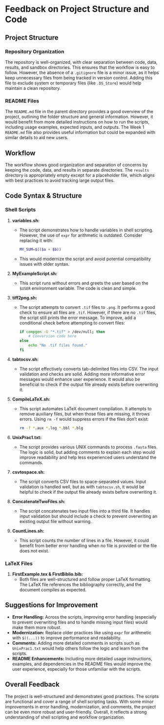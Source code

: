 
# Feedback on Project Structure and Code

## Project Structure

### Repository Organization
The repository is well-organized, with clear separation between code, data, results, and sandbox directories. This ensures that the workflow is easy to follow. However, the absence of a `.gitignore` file is a minor issue, as it helps keep unnecessary files from being tracked in version control. Adding this file to exclude system or temporary files (like `.DS_Store`) would help maintain a clean repository.

### README Files
The `README.md` file in the parent directory provides a good overview of the project, outlining the folder structure and general information. However, it would benefit from more detailed instructions on how to run the scripts, including usage examples, expected inputs, and outputs. The Week 1 `README.md` file also provides useful information but could be expanded with similar details to aid new users.

## Workflow
The workflow shows good organization and separation of concerns by keeping the code, data, and results in separate directories. The `results` directory is appropriately empty except for a placeholder file, which aligns with best practices to avoid tracking large output files.

## Code Syntax & Structure

### Shell Scripts
1. **variables.sh:**
   - The script demonstrates how to handle variables in shell scripting. However, the use of `expr` for arithmetic is outdated. Consider replacing it with:
     ```bash
     MY_SUM=$(($a + $b))
     ```
   - This would modernize the script and avoid potential compatibility issues with older syntax.

2. **MyExampleScript.sh:**
   - This script runs without errors and greets the user based on the `$USER` environment variable. The code is clean and simple.

3. **tiff2png.sh:**
   - The script attempts to convert `.tif` files to `.png`. It performs a good check to ensure all files are `.tif`. However, if there are no `.tif` files, the script still prints the error message. To improve, add a conditional check before attempting to convert files:
     ```bash
     if compgen -G "*.tif" > /dev/null; then
         # Conversion code here
     else
         echo "No .tif files found."
     fi
     ```

4. **tabtocsv.sh:**
   - The script effectively converts tab-delimited files into CSV. The input validation and checks are solid. Adding more informative error messages would enhance user experience. It would also be beneficial to check if the output file already exists before overwriting it.

5. **CompileLaTeX.sh:**
   - This script automates LaTeX document compilation. It attempts to remove auxiliary files, but when those files are missing, it throws errors. Using `rm -f` would suppress errors if the files don’t exist:
     ```bash
     rm -f *.aux *.log *.bbl *.blg
     ```

6. **UnixPrac1.txt:**
   - The script provides various UNIX commands to process `.fasta` files. The logic is solid, but adding comments to explain each step would improve readability and help less experienced users understand the commands.

7. **csvtospace.sh:**
   - The script converts CSV files to space-separated values. Input validation is handled well, but as with `tabtocsv.sh`, it would be helpful to check if the output file already exists before overwriting it.

8. **ConcatenateTwoFiles.sh:**
   - The script concatenates two input files into a third file. It handles input validation but should include a check to prevent overwriting an existing output file without warning.

9. **CountLines.sh:**
   - This script counts the number of lines in a file. However, it could benefit from better error handling when no file is provided or the file does not exist.

### LaTeX Files
1. **FirstExample.tex & FirstBiblio.bib:**
   - Both files are well-structured and follow proper LaTeX formatting. The LaTeX file references the bibliography correctly, and the document compiles as expected.

## Suggestions for Improvement
- **Error Handling:** Across the scripts, improving error handling (especially to prevent overwriting files and to handle missing input files) would make them more robust.
- **Modernization:** Replace older practices like using `expr` for arithmetic with `$((...))` to improve performance and readability.
- **Comments:** Adding more detailed comments in scripts such as `UnixPrac1.txt` would help others follow the logic and learn from the scripts.
- **README Enhancements:** Including more detailed usage instructions, examples, and dependencies in the README files would improve the user experience, especially for those unfamiliar with the scripts.

## Overall Feedback
The project is well-structured and demonstrates good practices. The scripts are functional and cover a range of shell scripting tasks. With some minor improvements in error handling, modernization, and comments, the project can be even more robust and user-friendly. Overall, it reflects a strong understanding of shell scripting and workflow organization.

